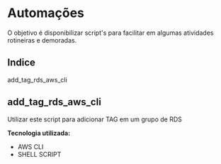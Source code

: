 # Automações

O objetivo é disponibilizar script's para facilitar em algumas atividades rotineiras e demoradas.

## Indice

add_tag_rds_aws_cli





## add_tag_rds_aws_cli

Utilizar este script para adicionar TAG em um grupo de RDS

**Tecnologia utilizada:**

* AWS CLI
* SHELL SCRIPT
